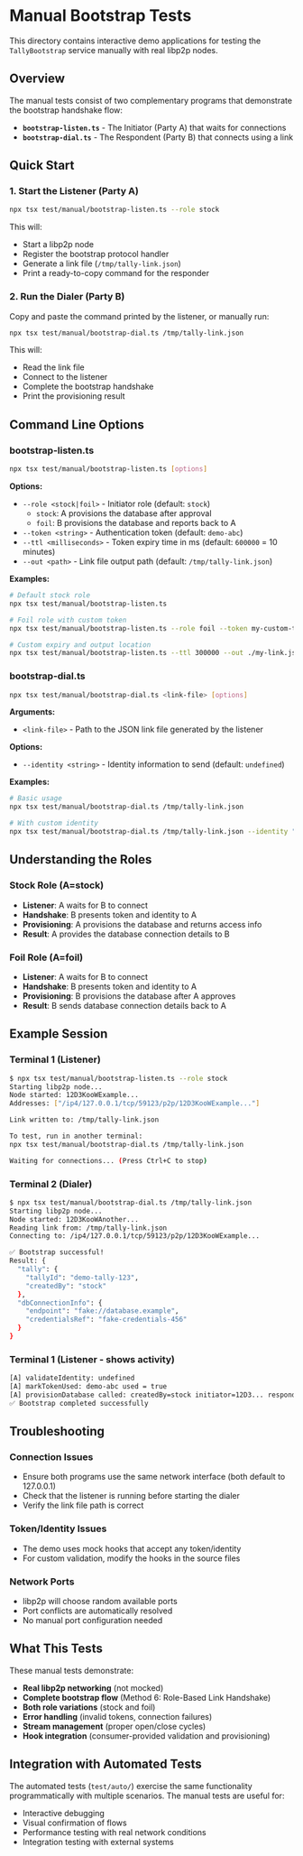 # Manual Bootstrap Tests

This directory contains interactive demo applications for testing the `TallyBootstrap` service manually with real libp2p nodes.

## Overview

The manual tests consist of two complementary programs that demonstrate the bootstrap handshake flow:

- **`bootstrap-listen.ts`** - The Initiator (Party A) that waits for connections
- **`bootstrap-dial.ts`** - The Respondent (Party B) that connects using a link

## Quick Start

### 1. Start the Listener (Party A)
```bash
npx tsx test/manual/bootstrap-listen.ts --role stock
```

This will:
- Start a libp2p node
- Register the bootstrap protocol handler
- Generate a link file (`/tmp/tally-link.json`)
- Print a ready-to-copy command for the responder

### 2. Run the Dialer (Party B)
Copy and paste the command printed by the listener, or manually run:
```bash
npx tsx test/manual/bootstrap-dial.ts /tmp/tally-link.json
```

This will:
- Read the link file
- Connect to the listener
- Complete the bootstrap handshake
- Print the provisioning result

## Command Line Options

### bootstrap-listen.ts
```bash
npx tsx test/manual/bootstrap-listen.ts [options]
```

**Options:**
- `--role <stock|foil>` - Initiator role (default: `stock`)
  - `stock`: A provisions the database after approval
  - `foil`: B provisions the database and reports back to A
- `--token <string>` - Authentication token (default: `demo-abc`)
- `--ttl <milliseconds>` - Token expiry time in ms (default: `600000` = 10 minutes)
- `--out <path>` - Link file output path (default: `/tmp/tally-link.json`)

**Examples:**
```bash
# Default stock role
npx tsx test/manual/bootstrap-listen.ts

# Foil role with custom token
npx tsx test/manual/bootstrap-listen.ts --role foil --token my-custom-token

# Custom expiry and output location
npx tsx test/manual/bootstrap-listen.ts --ttl 300000 --out ./my-link.json
```

### bootstrap-dial.ts
```bash
npx tsx test/manual/bootstrap-dial.ts <link-file> [options]
```

**Arguments:**
- `<link-file>` - Path to the JSON link file generated by the listener

**Options:**
- `--identity <string>` - Identity information to send (default: `undefined`)

**Examples:**
```bash
# Basic usage
npx tsx test/manual/bootstrap-dial.ts /tmp/tally-link.json

# With custom identity
npx tsx test/manual/bootstrap-dial.ts /tmp/tally-link.json --identity "user@example.com"
```

## Understanding the Roles

### Stock Role (A=stock)
- **Listener**: A waits for B to connect
- **Handshake**: B presents token and identity to A
- **Provisioning**: A provisions the database and returns access info
- **Result**: A provides the database connection details to B

### Foil Role (A=foil)  
- **Listener**: A waits for B to connect
- **Handshake**: B presents token and identity to A
- **Provisioning**: B provisions the database after A approves
- **Result**: B sends database connection details back to A

## Example Session

### Terminal 1 (Listener)
```bash
$ npx tsx test/manual/bootstrap-listen.ts --role stock
Starting libp2p node...
Node started: 12D3KooWExample...
Addresses: ["/ip4/127.0.0.1/tcp/59123/p2p/12D3KooWExample..."]

Link written to: /tmp/tally-link.json

To test, run in another terminal:
npx tsx test/manual/bootstrap-dial.ts /tmp/tally-link.json

Waiting for connections... (Press Ctrl+C to stop)
```

### Terminal 2 (Dialer)
```bash
$ npx tsx test/manual/bootstrap-dial.ts /tmp/tally-link.json
Starting libp2p node...
Node started: 12D3KooWAnother...
Reading link from: /tmp/tally-link.json
Connecting to: /ip4/127.0.0.1/tcp/59123/p2p/12D3KooWExample...

✅ Bootstrap successful!
Result: {
  "tally": {
    "tallyId": "demo-tally-123",
    "createdBy": "stock"
  },
  "dbConnectionInfo": {
    "endpoint": "fake://database.example",
    "credentialsRef": "fake-credentials-456"
  }
}
```

### Terminal 1 (Listener - shows activity)
```bash
[A] validateIdentity: undefined
[A] markTokenUsed: demo-abc used = true
[A] provisionDatabase called: createdBy=stock initiator=12D3... respondent=12D3...
✅ Bootstrap completed successfully
```

## Troubleshooting

### Connection Issues
- Ensure both programs use the same network interface (both default to 127.0.0.1)
- Check that the listener is running before starting the dialer
- Verify the link file path is correct

### Token/Identity Issues
- The demo uses mock hooks that accept any token/identity
- For custom validation, modify the hooks in the source files

### Network Ports
- libp2p will choose random available ports
- Port conflicts are automatically resolved
- No manual port configuration needed

## What This Tests

These manual tests demonstrate:
- **Real libp2p networking** (not mocked)
- **Complete bootstrap flow** (Method 6: Role-Based Link Handshake)
- **Both role variations** (stock and foil)
- **Error handling** (invalid tokens, connection failures)
- **Stream management** (proper open/close cycles)
- **Hook integration** (consumer-provided validation and provisioning)

## Integration with Automated Tests

The automated tests (`test/auto/`) exercise the same functionality programmatically with multiple scenarios. The manual tests are useful for:
- Interactive debugging
- Visual confirmation of flows
- Performance testing with real network conditions
- Integration testing with external systems
